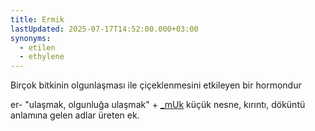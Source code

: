 ```yaml
---
title: Ermik
lastUpdated: 2025-07-17T14:52:00.000+03:00
synonyms:
  - etilen
  - ethylene
---
```

Birçok bitkinin olgunlaşması ile çiçeklenmesini etkileyen bir hormondur

er- "ulaşmak, olgunluğa ulaşmak" + [_mUk](/ekler/muk) küçük nesne, kırıntı, döküntü anlamına gelen adlar üreten ek.
